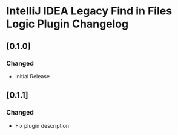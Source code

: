 <!-- Keep a Changelog guide -> https://keepachangelog.com -->

# IntelliJ IDEA Legacy Find in Files Logic Plugin Changelog

## [0.1.0]
### Changed
- Initial Release

## [0.1.1]
### Changed
- Fix plugin description
